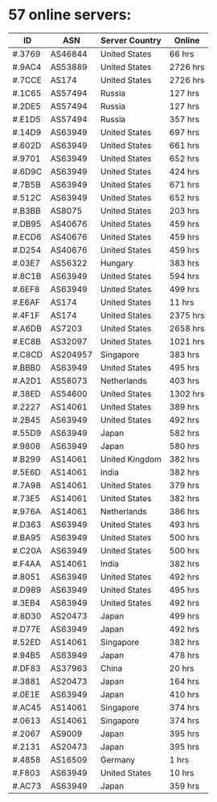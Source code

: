 # 57 online servers:

| ID | ASN | Server Country | Online |
| ------ | ------ | ------ | ------ |
| #.3769 | AS46844 | United States | 66 hrs |
| #.9AC4 | AS53889 | United States | 2726 hrs |
| #.7CCE | AS174 | United States | 2726 hrs |
| #.1C65 | AS57494 | Russia | 127 hrs |
| #.2DE5 | AS57494 | Russia | 127 hrs |
| #.E1D5 | AS57494 | Russia | 357 hrs |
| #.14D9 | AS63949 | United States | 697 hrs |
| #.602D | AS63949 | United States | 661 hrs |
| #.9701 | AS63949 | United States | 652 hrs |
| #.6D9C | AS63949 | United States | 424 hrs |
| #.7B5B | AS63949 | United States | 671 hrs |
| #.512C | AS63949 | United States | 652 hrs |
| #.B3BB | AS8075 | United States | 203 hrs |
| #.DB95 | AS40676 | United States | 459 hrs |
| #.ECD6 | AS40676 | United States | 459 hrs |
| #.D254 | AS40676 | United States | 459 hrs |
| #.03E7 | AS56322 | Hungary | 383 hrs |
| #.8C1B | AS63949 | United States | 594 hrs |
| #.6EF8 | AS63949 | United States | 499 hrs |
| #.E6AF | AS174 | United States | 11 hrs |
| #.4F1F | AS174 | United States | 2375 hrs |
| #.A6DB | AS7203 | United States | 2658 hrs |
| #.EC8B | AS32097 | United States | 1021 hrs |
| #.C8CD | AS204957 | Singapore | 383 hrs |
| #.BBB0 | AS63949 | United States | 495 hrs |
| #.A2D1 | AS58073 | Netherlands | 403 hrs |
| #.38ED | AS54600 | United States | 1302 hrs |
| #.2227 | AS14061 | United States | 389 hrs |
| #.2B45 | AS63949 | United States | 492 hrs |
| #.55D9 | AS63949 | Japan | 582 hrs |
| #.9808 | AS63949 | Japan | 580 hrs |
| #.B299 | AS14061 | United Kingdom | 382 hrs |
| #.5E6D | AS14061 | India | 382 hrs |
| #.7A98 | AS14061 | United States | 379 hrs |
| #.73E5 | AS14061 | United States | 382 hrs |
| #.976A | AS14061 | Netherlands | 386 hrs |
| #.D363 | AS63949 | United States | 493 hrs |
| #.BA95 | AS63949 | United States | 500 hrs |
| #.C20A | AS63949 | United States | 500 hrs |
| #.F4AA | AS14061 | India | 382 hrs |
| #.8051 | AS63949 | United States | 492 hrs |
| #.D989 | AS63949 | United States | 495 hrs |
| #.3EB4 | AS63949 | United States | 492 hrs |
| #.8D30 | AS20473 | Japan | 499 hrs |
| #.D77E | AS63949 | Japan | 492 hrs |
| #.52ED | AS14061 | Singapore | 382 hrs |
| #.94B5 | AS63949 | Japan | 478 hrs |
| #.DF83 | AS37963 | China | 20 hrs |
| #.3881 | AS20473 | Japan | 164 hrs |
| #.0E1E | AS63949 | Japan | 410 hrs |
| #.AC45 | AS14061 | Singapore | 374 hrs |
| #.0613 | AS14061 | Singapore | 374 hrs |
| #.2067 | AS9009 | Japan | 395 hrs |
| #.2131 | AS20473 | Japan | 395 hrs |
| #.4858 | AS16509 | Germany | 1 hrs |
| #.F803 | AS63949 | United States | 10 hrs |
| #.AC73 | AS63949 | Japan | 359 hrs |

